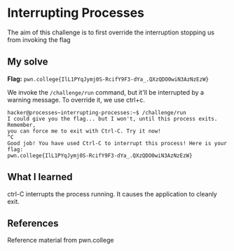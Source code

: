 # Interrupting Processes
The aim of this challenge is to first override the interruption stopping us from invoking the flag

## My solve
**Flag:** `pwn.college{IlL1PYqJymj0S-RcifY9F3-dYa_.QXzQDO0wiN3AzNzEzW}`

We invoke the `/challenge/run` command, but it'll be interrupted by a warning message. To override it, we use ctrl+c.
```
hacker@processes~interrupting-processes:~$ /challenge/run
I could give you the flag... but I won't, until this process exits. Remember,
you can force me to exit with Ctrl-C. Try it now!
^C
Good job! You have used Ctrl-C to interrupt this process! Here is your flag:
pwn.college{IlL1PYqJymj0S-RcifY9F3-dYa_.QXzQDO0wiN3AzNzEzW}
```

## What I learned
ctrl-C interrupts the process running. It causes the application to cleanly exit.

## References 
Reference material from pwn.college
